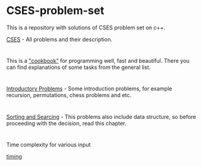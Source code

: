 # CSES-problem-set
This is a repository with solutions of CSES problem set on c++.

[CSES](https://cses.fi) - All problems and their description.
#
This is a ["cookbook"](Competitive%20programming.pdf) for programming well, fast and beautiful. There you can find explanations of some tasks from the general list.
#
[Introductory Problems](https://github.com/DenVankov/CSES-problem-set/tree/master/Introductory%20Problems) - Some introduction problems, for example recursion, permutations, chess problems and etc.
#
[Sorting and Searcing](https://github.com/DenVankov/CSES-problem-set/tree/master/Sorting%20and%20Searching) - This problems also include data structure, so before proceeding with the decision, read this chapter.
#
Time complexity for various input

[timing](img/timing.png)